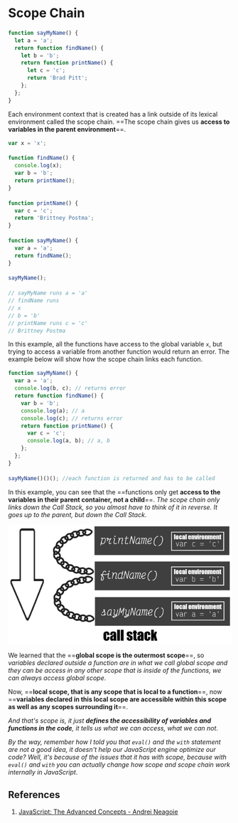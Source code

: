# Scope Chain

```js
function sayMyName() {
  let a = 'a';
  return function findName() {
    let b = 'b';
    return function printName() {
      let c = 'c';
      return 'Brad Pitt';
    };
  };
}
```

Each environment context that is created has a link outside of its lexical environment called the scope chain. ==The scope chain gives us **access to variables in the parent environment**==.

```js
var x = 'x';

function findName() {
  console.log(x);
  var b = 'b';
  return printName();
}

function printName() {
  var c = 'c';
  return 'Brittney Postma';
}

function sayMyName() {
  var a = 'a';
  return findName();
}

sayMyName();

// sayMyName runs a = 'a'
// findName runs
// x
// b = 'b'
// printName runs c = 'c'
// Brittney Postma
```

In this example, all the functions have access to the global variable `x`, but trying to access a variable from another function would return an error. The example below will show how the scope chain links each function.

```js
function sayMyName() {
  var a = 'a';
  console.log(b, c); // returns error
  return function findName() {
    var b = 'b';
    console.log(a); // a
    console.log(c); // returns error
    return function printName() {
      var c = 'c';
      console.log(a, b); // a, b
    };
  };
}

sayMyName()()(); //each function is returned and has to be called
```

In this example, you can see that the ==functions only get **access to the variables in their parent container, not a child**==. _The scope chain only links down the Call Stack, so you almost have to think of it in reverse. It goes up to the parent, but down the Call Stack_.

![Image](../../img/scope_chain4.jpg)

We learned that the ==**global scope is the outermost scope**==, so _variables declared outside a function are in what we call global scope and they can be access in any other scope that is inside of the functions, we can always access global scope_.

Now, ==**local scope, that is any scope that is local to a function**==, now ==**variables declared in this local scope are accessible within this scope as well as any scopes surrounding it**==.

_And that's scope is, it just **defines the accessibility of variables and functions in the code**, it tells us what we can access, what we can not_.

_By the way, remember how I told you that `eval()` and the `with` statement are not a good idea, it doesn't help our JavaScript engine optimize our code? Well, it's because of the issues that it has with scope, because with `eval()` and `with` you can actually change how scope and scope chain work internally in JavaScript_.



## References

1. [JavaScript: The Advanced Concepts - Andrei Neagoie](https://www.udemy.com/course/advanced-javascript-concepts/)
